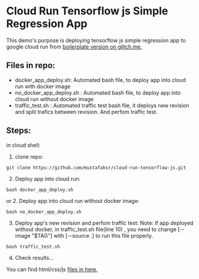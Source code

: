 # Cloud Run  Tensorflow js Simple Regression App
This demo's purpose is deploying tensorflow js simple regression app to google cloud run from  [boilerplate version on glitch.me.](https://tensorflowjs-multiple-neuron-linear-regression-to-learn.glitch.me/)

## Files in repo:
* docker_app_deploy.sh: Automated bash file, to deploy app into cloud run with docker image 
* no_docker_app_deploy.sh : Automated bash file, to deploy app into cloud run without docker image
* traffic_test.sh : Automated traffic test bash file, it deploys new revision and split trafics between revision. And perfom traffic test.
## Steps:
in cloud shell:
1. clone repo: 
```
git clone https://github.com/mustafaksr/cloud-run-tensorflow-js.git
```
2. Deploy app into cloud run:
```
bash docker_app_deploy.sh
```
or
2. Deploy app into cloud run without docker image:
```
bash no_docker_app_deploy.sh
```

3. Deploy app's new revision and perfom traffic test:
Note: if app deployed without docker, in traffic_test.sh file(line 10) ,  you need to change  [--image "$TAG"] with [--source .] to run this file properly.
 
```
bash traffic_test.sh
```
4. Check results...

You can find html/css/js [files in here.](https://github.com/mustafaksr/Machine-Learning/tree/main/tensorflow.js/linear-regression) 
